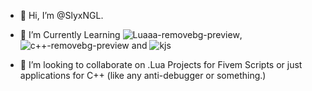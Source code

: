 - 👋 Hi, I’m @SlyxNGL.
- 👀 I’m Currently Learning ![Luaaa-removebg-preview](https://github.com/SlyxNGL/SlyxNGL/assets/165592970/20e897ad-0aa1-45b7-b6a4-618bed78ca5a), ![c++-removebg-preview](https://github.com/SlyxNGL/SlyxNGL/assets/165592970/350d9611-22a0-4fd6-9001b123c107e860) and ![kjs](https://github.com/SlyxNGL/SlyxNGL/assets/165592970/0978ba5d-1966-4e7e-aa23-f915686a3588)

- 💞️ I’m looking to collaborate on .Lua Projects for Fivem Scripts or just applications for C++ (like any anti-debugger or something.)



